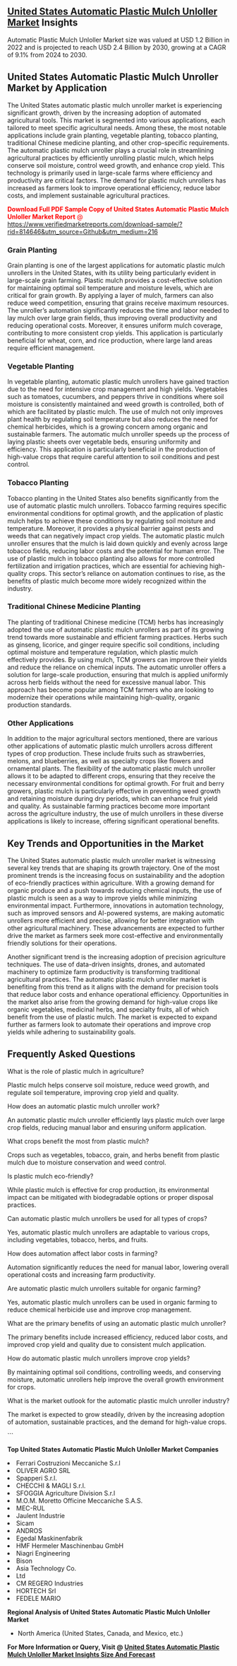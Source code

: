 <h2><a href="https://www.verifiedmarketreports.com/download-sample/?rid=814646&amp;utm_source=Github&amp;utm_medium=216" target="_blank">United States Automatic Plastic Mulch Unloller Market</a> Insights</h2><p>Automatic Plastic Mulch Unloller Market size was valued at USD 1.2 Billion in 2022 and is projected to reach USD 2.4 Billion by 2030, growing at a CAGR of 9.1% from 2024 to 2030.</p><p><h2>United States Automatic Plastic Mulch Unroller Market by Application</h2><p>The United States automatic plastic mulch unroller market is experiencing significant growth, driven by the increasing adoption of automated agricultural tools. This market is segmented into various applications, each tailored to meet specific agricultural needs. Among these, the most notable applications include grain planting, vegetable planting, tobacco planting, traditional Chinese medicine planting, and other crop-specific requirements. The automatic plastic mulch unroller plays a crucial role in streamlining agricultural practices by efficiently unrolling plastic mulch, which helps conserve soil moisture, control weed growth, and enhance crop yield. This technology is primarily used in large-scale farms where efficiency and productivity are critical factors. The demand for plastic mulch unrollers has increased as farmers look to improve operational efficiency, reduce labor costs, and implement sustainable agricultural practices. <p><span class=""><span style="color: #ff0000;"><strong>Download Full PDF Sample Copy of United States Automatic Plastic Mulch Unloller Market Report</strong> @ </span><a href="https://www.verifiedmarketreports.com/download-sample/?rid=814646&amp;utm_source=Github&amp;utm_medium=216" target="_blank">https://www.verifiedmarketreports.com/download-sample/?rid=814646&amp;utm_source=Github&amp;utm_medium=216</a></span></p><h3>Grain Planting</h3><p>Grain planting is one of the largest applications for automatic plastic mulch unrollers in the United States, with its utility being particularly evident in large-scale grain farming. Plastic mulch provides a cost-effective solution for maintaining optimal soil temperature and moisture levels, which are critical for grain growth. By applying a layer of mulch, farmers can also reduce weed competition, ensuring that grains receive maximum resources. The unroller’s automation significantly reduces the time and labor needed to lay mulch over large grain fields, thus improving overall productivity and reducing operational costs. Moreover, it ensures uniform mulch coverage, contributing to more consistent crop yields. This application is particularly beneficial for wheat, corn, and rice production, where large land areas require efficient management.<h3>Vegetable Planting</h3><p>In vegetable planting, automatic plastic mulch unrollers have gained traction due to the need for intensive crop management and high yields. Vegetables such as tomatoes, cucumbers, and peppers thrive in conditions where soil moisture is consistently maintained and weed growth is controlled, both of which are facilitated by plastic mulch. The use of mulch not only improves plant health by regulating soil temperature but also reduces the need for chemical herbicides, which is a growing concern among organic and sustainable farmers. The automatic mulch unroller speeds up the process of laying plastic sheets over vegetable beds, ensuring uniformity and efficiency. This application is particularly beneficial in the production of high-value crops that require careful attention to soil conditions and pest control.<h3>Tobacco Planting</h3><p>Tobacco planting in the United States also benefits significantly from the use of automatic plastic mulch unrollers. Tobacco farming requires specific environmental conditions for optimal growth, and the application of plastic mulch helps to achieve these conditions by regulating soil moisture and temperature. Moreover, it provides a physical barrier against pests and weeds that can negatively impact crop yields. The automatic plastic mulch unroller ensures that the mulch is laid down quickly and evenly across large tobacco fields, reducing labor costs and the potential for human error. The use of plastic mulch in tobacco planting also allows for more controlled fertilization and irrigation practices, which are essential for achieving high-quality crops. This sector’s reliance on automation continues to rise, as the benefits of plastic mulch become more widely recognized within the industry.<h3>Traditional Chinese Medicine Planting</h3><p>The planting of traditional Chinese medicine (TCM) herbs has increasingly adopted the use of automatic plastic mulch unrollers as part of its growing trend towards more sustainable and efficient farming practices. Herbs such as ginseng, licorice, and ginger require specific soil conditions, including optimal moisture and temperature regulation, which plastic mulch effectively provides. By using mulch, TCM growers can improve their yields and reduce the reliance on chemical inputs. The automatic unroller offers a solution for large-scale production, ensuring that mulch is applied uniformly across herb fields without the need for excessive manual labor. This approach has become popular among TCM farmers who are looking to modernize their operations while maintaining high-quality, organic production standards.<h3>Other Applications</h3><p>In addition to the major agricultural sectors mentioned, there are various other applications of automatic plastic mulch unrollers across different types of crop production. These include fruits such as strawberries, melons, and blueberries, as well as specialty crops like flowers and ornamental plants. The flexibility of the automatic plastic mulch unroller allows it to be adapted to different crops, ensuring that they receive the necessary environmental conditions for optimal growth. For fruit and berry growers, plastic mulch is particularly effective in preventing weed growth and retaining moisture during dry periods, which can enhance fruit yield and quality. As sustainable farming practices become more important across the agriculture industry, the use of mulch unrollers in these diverse applications is likely to increase, offering significant operational benefits.<h2>Key Trends and Opportunities in the Market</h2><p>The United States automatic plastic mulch unroller market is witnessing several key trends that are shaping its growth trajectory. One of the most prominent trends is the increasing focus on sustainability and the adoption of eco-friendly practices within agriculture. With a growing demand for organic produce and a push towards reducing chemical inputs, the use of plastic mulch is seen as a way to improve yields while minimizing environmental impact. Furthermore, innovations in automation technology, such as improved sensors and AI-powered systems, are making automatic unrollers more efficient and precise, allowing for better integration with other agricultural machinery. These advancements are expected to further drive the market as farmers seek more cost-effective and environmentally friendly solutions for their operations.<p>Another significant trend is the increasing adoption of precision agriculture techniques. The use of data-driven insights, drones, and automated machinery to optimize farm productivity is transforming traditional agricultural practices. The automatic plastic mulch unroller market is benefiting from this trend as it aligns with the demand for precision tools that reduce labor costs and enhance operational efficiency. Opportunities in the market also arise from the growing demand for high-value crops like organic vegetables, medicinal herbs, and specialty fruits, all of which benefit from the use of plastic mulch. The market is expected to expand further as farmers look to automate their operations and improve crop yields while adhering to sustainability goals.<h2>Frequently Asked Questions</h2><p>What is the role of plastic mulch in agriculture?</p><p>Plastic mulch helps conserve soil moisture, reduce weed growth, and regulate soil temperature, improving crop yield and quality.</p><p>How does an automatic plastic mulch unroller work?</p><p>An automatic plastic mulch unroller efficiently lays plastic mulch over large crop fields, reducing manual labor and ensuring uniform application.</p><p>What crops benefit the most from plastic mulch?</p><p>Crops such as vegetables, tobacco, grain, and herbs benefit from plastic mulch due to moisture conservation and weed control.</p><p>Is plastic mulch eco-friendly?</p><p>While plastic mulch is effective for crop production, its environmental impact can be mitigated with biodegradable options or proper disposal practices.</p><p>Can automatic plastic mulch unrollers be used for all types of crops?</p><p>Yes, automatic plastic mulch unrollers are adaptable to various crops, including vegetables, tobacco, herbs, and fruits.</p><p>How does automation affect labor costs in farming?</p><p>Automation significantly reduces the need for manual labor, lowering overall operational costs and increasing farm productivity.</p><p>Are automatic plastic mulch unrollers suitable for organic farming?</p><p>Yes, automatic plastic mulch unrollers can be used in organic farming to reduce chemical herbicide use and improve crop management.</p><p>What are the primary benefits of using an automatic plastic mulch unroller?</p><p>The primary benefits include increased efficiency, reduced labor costs, and improved crop yield and quality due to consistent mulch application.</p><p>How do automatic plastic mulch unrollers improve crop yields?</p><p>By maintaining optimal soil conditions, controlling weeds, and conserving moisture, automatic unrollers help improve the overall growth environment for crops.</p><p>What is the market outlook for the automatic plastic mulch unroller industry?</p><p>The market is expected to grow steadily, driven by the increasing adoption of automation, sustainable practices, and the demand for high-value crops.</p>```</p><p><strong>Top United States Automatic Plastic Mulch Unloller Market Companies</strong></p><div data-test-id=""><p><li>Ferrari Costruzioni Meccaniche S.r.l</li><li> OLIVER AGRO SRL</li><li> Spapperi S.r.l.</li><li> CHECCHI & MAGLI S.r.l.</li><li> SFOGGIA Agriculture Division S.r.l</li><li> M.O.M. Moretto Officine Meccaniche S.A.S.</li><li> MEC-RUL</li><li> Jaulent Industrie</li><li> Sicam</li><li> ANDROS</li><li> Egedal Maskinenfabrik</li><li> HMF Hermeler Maschinenbau GmbH</li><li> Niagri Engineering</li><li> Bison</li><li> Asia Technology Co.</li><li> Ltd</li><li> CM REGERO Industries</li><li> HORTECH Srl</li><li> FEDELE MARIO</li></p><div><strong>Regional Analysis of&nbsp;United States Automatic Plastic Mulch Unloller Market</strong></div><ul><li dir="ltr"><p dir="ltr">North America&nbsp;(United States, Canada, and Mexico, etc.)</p></li></ul><p><strong>For More Information or Query, Visit @&nbsp;</strong><strong><a href="https://www.verifiedmarketreports.com/product/automatic-plastic-mulch-unloller-market/?utm_source=Github&amp;utm_medium=216" target="_blank">United States Automatic Plastic Mulch Unloller Market Insights Size And Forecast</a></strong></p></div>
